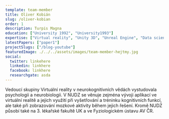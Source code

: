 ```yaml
---
template: team-member
title: Oliver Kobián
slug: /oliver-kobian
order: 1
description: Turpis Magna
education: ["University 1992", "University1993"]
expertise: ["Virtual reality", "Unity 3D", "Unreal Engine", "Data science"]
latestPapers: ["paper1"]
projectSlugs: ["/blog-youtube"]
featuredImage: ./../../assets/images/team-member-hejtmy.jpg
social:
  twitter: linkehere
  linkedin: linkhere
  facebook: linkhere
  researchgate: asda
---
```


Vedoucí skupiny Virtuální reality v neurokognitivních vědách vystudovala psychologii a neurobiologii. V NUDZ se věnuje zejména vývoji aplikací ve virtuální realitě a jejich využití při vyšetřování a tréninku kognitivních funkcí, ale také při zobrazování mozkové aktivity během jejich řešení. Kromě NUDZ působí také na 3. lékařské fakultě UK a ve Fyziologickém ústavu AV ČR.

